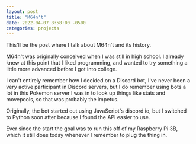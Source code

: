 ```yaml
---
layout: post
title: "M64n't"
date: 2022-04-07 8:58:00 -0500
categories: projects
---
```

This'll be the post where I talk about M64n't and its history.

M64n't was originally conceived when I was still in high school. I already knew at this point that I liked programming, and wanted to try something a little more advanced before I got into college. 

I can't entirely remember how I decided on a Discord bot, I've never been a very active participant in Discord servers, but I do remember using bots a lot in this Pokemon server I was in to look up things like stats and movepools, so that was probably the impetus. 

Originally, the bot started out using JavaScript's discord.io, but I switched to Python soon after because I found the API easier to use. 

Ever since the start the goal was to run this off of my Raspberry Pi 3B, which it still does today whenever I remember to plug the thing in. 
